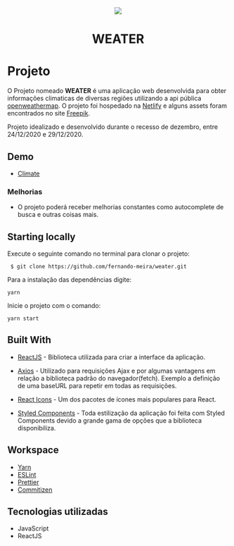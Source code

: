 <div align="center">
  <img src="https://github.com/fernando-meira/weater/blob/master/src/themes/assets/svg/imgReadme.svg" >
</div>

<h1 align="center">WEATER</h1>

# Projeto

O Projeto nomeado **WEATER** é uma aplicação web desenvolvida para obter informações climaticas de diversas regiões utilizando a api pública [openweathermap](https://openweathermap.org/). O projeto foi hospedado na [Netlify](https://www.netlify.com/) e alguns assets foram encontrados no site [Freepik](https://www.freepik.com/).

Projeto idealizado e desenvolvido durante o recesso de dezembro, entre 24/12/2020 e 29/12/2020.

## Demo

- [Climate](http://climated.netlify.app/)

### Melhorias

- O projeto poderá receber melhorias constantes como autocomplete de busca e outras coisas mais.

## Starting locally

Execute o seguinte comando no terminal para clonar o projeto:

     $ git clone https://github.com/fernando-meira/weater.git

Para a instalação das dependências digite:

    yarn

Inicie o projeto com o comando:

    yarn start

## Built With

- [ReactJS](https://github.com/facebook/react) - Biblioteca utilizada para criar a interface da aplicação.

- [Axios](https://github.com/axios/axios) - Utilizado para requisições Ajax e por algumas vantagens em relação a biblioteca padrão do navegador(fetch). Exemplo a definição de uma baseURL para repetir em todas as requisições.

- [React Icons](https://github.com/react-icons/react-icons) - Um dos pacotes de ícones mais populares para React.
- [Styled Components](https://styled-components.com/) - Toda estilização da aplicação foi feita com Styled Components devido a grande gama de opções que a biblioteca disponibiliza.

## Workspace

- [Yarn](https://yarnpkg.com/)
- [ESLint](https://eslint.org/)
- [Prettier](https://prettier.io/)
- [Commitizen](https://github.com/commitizen/cz-cli)

## Tecnologias utilizadas

- JavaScript
- ReactJS
